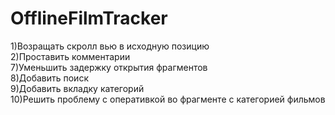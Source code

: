 # OfflineFilmTracker

1)Возращать скролл вью в исходную позицию  
2)Проставить комментарии  
7)Уменьшить задержку открытия фрагментов  
8)Добавить поиск  
9)Добавить вкладку категорий  
10)Решить проблему с оперативкой во фрагменте с категорией фильмов  
 
